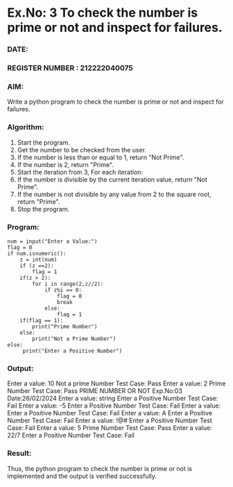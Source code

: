 # Ex.No: 3 To check the number is prime or not and inspect for failures.
 
### DATE:                                                                            
### REGISTER NUMBER : 212222040075
### AIM: 
Write a python program to check the number is prime or not and inspect for failures.
 
### Algorithm:
1. Start the program.
2. Get the number to be checked from the user.
3. If the number is less than or equal to 1, return "Not Prime".
4. If the number is 2, return "Prime".
5. Start the iteration from 3, For each iteration:
6. If the number is divisible by the current iteration value, return "Not Prime".
7. If the number is not divisible by any value from 2 to the square root, return "Prime".
8. Stop the program.

### Program:

```
num = input("Enter a Value:") 
flag = 0 
if num.isnumeric(): 
    z = int(num) 
    if (z ==2): 
        flag = 1 
    if(z > 2): 
        for i in range(2,z//2): 
            if z%i == 0: 
                flag = 0 
                break 
            else: 
                flag = 1 
    if(flag == 1): 
        print("Prime Number") 
    else: 
        print("Not a Prime Number") 
else: 
     print("Enter a Positive Number")
```
### Output:
Enter a value: 10 
Not a prime Number 
Test Case: Pass 
Enter a value: 2 
Prime Number 
Test Case: Pass 
PRIME NUMBER OR NOT 
Exp.No:03 
Date:26/02/2024 
Enter a value: string 
Enter a Positive Number 
Test Case: Fail 
Enter a value: -5 
Enter a Positive Number 
Test Case: Fail 
Enter a value: 
Enter a Positive Number 
Test Case: Fail 
Enter a value: A 
Enter a Positive Number 
Test Case: Fail 
Enter a value: !@# 
Enter a Positive Number 
Test Case: Fail 
Enter a value: 5 
Prime Number 
Test Case: Pass 
Enter a value: 22/7 
Enter a Positive Number 
Test Case: Fail





### Result:
Thus, the python program to check the number is prime or not is implemented and the output is verified successfully.
